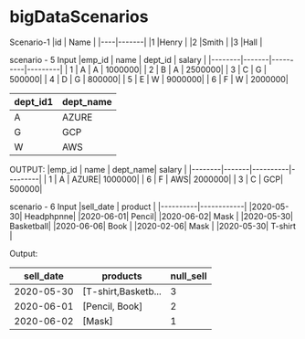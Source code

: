 # bigDataScenarios
Scenario-1
|id  | Name  |
|----|-------|
|1   |Henry  |
|2   |Smith  |
|3   |Hall   |

scenario - 5
Input
|emp_id  | name  | dept_id  | salary  |
|--------|-------|----------|---------|
|      1 |     A |        A |  1000000|
|      2 |     B |        A |  2500000|
|      3 |     C |        G |   500000|
|      4 |     D |        G |   800000|
|      5 |     E |        W |  9000000|
|      6 |     F |        W |  2000000|

|dept_id1  | dept_name  |
|----------|------------|
|       A  |       AZURE|
|       G  |       GCP  |
|       W  |       AWS  |

OUTPUT:
|emp_id  | name  | dept_name| salary  |
|--------|-------|----------|---------|
|      1 |     A |     AZURE|  1000000|
|      6 |     F |       AWS|  2000000|
|      3 |     C |       GCP|  500000|

scenario - 6
Input
|sell_date | product    |
|----------|------------|
|2020-05-30|  Headphpnne|
|2020-06-01|      Pencil|
|2020-06-02|       Mask |
|2020-05-30|  Basketball|
|2020-06-06|       Book |
|2020-02-06|       Mask |
|2020-05-30|   T-shirt  |

Output:

|sell_date | products           | null_sell |
|----------|--------------------|-----------|
|2020-05-30|[T-shirt,Basketb... |        3  |
|2020-06-01|[Pencil, Book]      |        2  |
|2020-06-02|[Mask]              |        1  |
